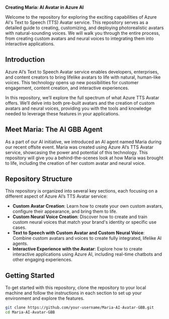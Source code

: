 **Creating Maria: AI Avatar in Azure AI**

Welcome to the repository for exploring the exciting capabilities of Azure AI's Text to Speech (TTS) Avatar service. This repository serves as a detailed guide to creating, customizing, and deploying photorealistic avatars with natural-sounding voices. We will walk you through the entire process, from creating custom avatars and neural voices to integrating them into interactive applications.

## **Introduction**

Azure AI’s Text to Speech Avatar service enables developers, enterprises, and content creators to bring lifelike avatars to life with natural, human-like voices. This technology opens up new possibilities for customer engagement, content creation, and interactive experiences.

In this repository, we’ll explore the full spectrum of what Azure TTS Avatar offers. We’ll delve into both pre-built avatars and the creation of custom avatars and neural voices, providing you with the tools and knowledge needed to leverage these features in your applications.

## **Meet Maria: The AI GBB Agent**

As a part of our AI initiative, we introduced an AI agent named Maria during our recent offsite event. Maria was created using Azure AI’s TTS Avatar service, showcasing the power and potential of this technology. This repository will give you a behind-the-scenes look at how Maria was brought to life, including the creation of her custom avatar and neural voice.

## **Repository Structure**

This repository is organized into several key sections, each focusing on a different aspect of Azure AI’s TTS Avatar service:

- **Custom Avatar Creation**: Learn how to create your own custom avatars, configure their appearance, and bring them to life.
- **Custom Neural Voice Creation**: Discover how to create and train custom neural voices that match your brand's identity or specific use cases.
- **Text to Speech with Custom Avatar and Custom Neural Voice**: Combine custom avatars and voices to create fully integrated, lifelike AI agents.
- **Interactive Experience with the Avatar**: Explore how to create interactive applications using Azure AI, including real-time chatbots and other engaging experiences.

## **Getting Started**

To get started with this repository, clone the repository to your local machine and follow the instructions in each section to set up your environment and explore the features.

```bash
git clone https://github.com/your-username/Maria-AI-Avatar-GBB.git
cd Maria-AI-Avatar-GBB
